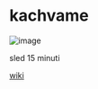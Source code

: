 # kachvame

![image](https://user-images.githubusercontent.com/1344906/149369436-79696055-e910-4089-a243-dbea7c533fd6.png)

sled 15 minuti

[wiki](https://wiki.kachva.me)
